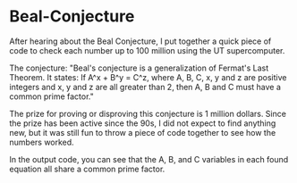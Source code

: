 # Beal-Conjecture
After hearing about the Beal Conjecture, I put together a quick piece of code to check each number up to 100 million using the UT supercomputer.

The conjecture:
"Beal's conjecture is a generalization of Fermat's Last Theorem. It states: If A^x + B^y = C^z, where A, B, C, x, y and z are positive integers and x, y and z are all greater than 2, then A, B and C must have a common prime factor."

The prize for proving or disproving this conjecture is 1 million dollars. Since the prize has been active since the 90s, I did not expect to find anything new, but it was still fun to throw a piece of code together to see how the numbers worked.

In the output code, you can see that the A, B, and C variables in each found equation all share a common prime factor.
